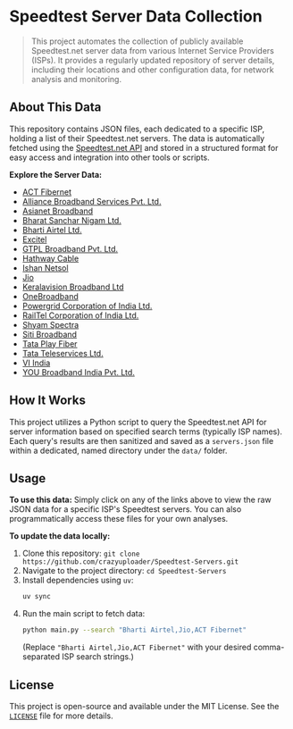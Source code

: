 # Speedtest Server Data Collection

> This project automates the collection of publicly available Speedtest.net server data from various Internet Service Providers (ISPs). It provides a regularly updated repository of server details, including their locations and other configuration data, for network analysis and monitoring.

## About This Data

This repository contains JSON files, each dedicated to a specific ISP, holding a list of their Speedtest.net servers. The data is automatically fetched using the [Speedtest.net API](https://www.speedtest.net/about/knowledge/faq) and stored in a structured format for easy access and integration into other tools or scripts.

**Explore the Server Data:**

- [ACT Fibernet](data/act-fibernet/servers.json)
- [Alliance Broadband Services Pvt. Ltd.](data/alliance-broadband-services-pvt-ltd/servers.json)
- [Asianet Broadband](data/asianet-broadband/servers.json)
- [Bharat Sanchar Nigam Ltd.](data/bharat-sanchar-nigam-ltd/servers.json)
- [Bharti Airtel Ltd.](data/bharti-airtel/servers.json)
- [Excitel](data/excitel/servers.json)
- [GTPL Broadband Pvt. Ltd.](data/gtpl-broadband-pvt-ltd/servers.json)
- [Hathway Cable](data/hathway/servers.json)
- [Ishan Netsol](data/ishan-netsol/servers.json)
- [Jio](data/jio/servers.json)
- [Keralavision Broadband Ltd](data/keralavision-broadband-ltd/servers.json)
- [OneBroadband](data/onebroadband/servers.json)
- [Powergrid Corporation of India Ltd.](data/powergrid-corporation-of-india-ltd/servers.json)
- [RailTel Corporation of India Ltd.](data/railtel-corporation-of-india-ltd/servers.json)
- [Shyam Spectra](data/shyam-spectra/servers.json)
- [Siti Broadband](data/siti-broadband/servers.json)
- [Tata Play Fiber](data/tata-play-fiber/servers.json)
- [Tata Teleservices Ltd.](data/tata-teleservices-ltd/servers.json)
- [VI India](data/vi-india/servers.json)
- [YOU Broadband India Pvt. Ltd.](data/you-broadband-india/servers.json)

## How It Works

This project utilizes a Python script to query the Speedtest.net API for server information based on specified search terms (typically ISP names). Each query's results are then sanitized and saved as a `servers.json` file within a dedicated, named directory under the `data/` folder.

## Usage

**To use this data:**
Simply click on any of the links above to view the raw JSON data for a specific ISP's Speedtest servers. You can also programmatically access these files for your own analyses.

**To update the data locally:**

1. Clone this repository: `git clone https://github.com/crazyuploader/Speedtest-Servers.git`
2. Navigate to the project directory: `cd Speedtest-Servers`
3. Install dependencies using `uv`:
   ```bash
   uv sync
   ```
4. Run the main script to fetch data:
   ```bash
   python main.py --search "Bharti Airtel,Jio,ACT Fibernet"
   ```
   (Replace `"Bharti Airtel,Jio,ACT Fibernet"` with your desired comma-separated ISP search strings.)

## License

This project is open-source and available under the MIT License. See the [`LICENSE`](LICENSE) file for more details.
